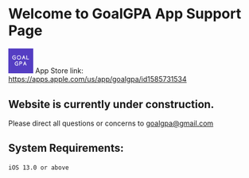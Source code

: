 # Welcome to GoalGPA App Support Page
<img src="https://github.com/tonyjoo974/GoalGPA/blob/main/icon/GoalGPAicon.png" width="10%"></img>
App Store link: https://apps.apple.com/us/app/goalgpa/id1585731534

## Website is currently under construction.
Please direct all questions or concerns to goalgpa@gmail.com

## System Requirements:
```
iOS 13.0 or above
```

